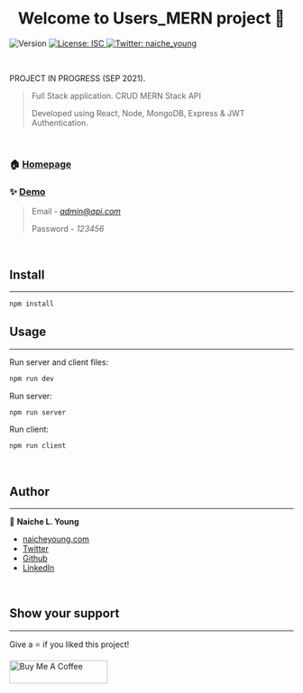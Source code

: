 <h1 align="center">Welcome to Users_MERN project 👋</h1>
<p>
  <img alt="Version" src="https://img.shields.io/badge/version-2.0.0-blue.svg?cacheSeconds=2592000" />
  <a href="#" target="_blank">
    <img alt="License: ISC" src="https://img.shields.io/badge/License-ISC-yellow.svg" />
  </a>
  <a href="https://twitter.com/naiche_young" target="_blank">
    <img alt="Twitter: naiche_young" src="https://img.shields.io/twitter/follow/naiche_young.svg?style=social" />
  </a>
</p>

<br/>

PROJECT IN PROGRESS (SEP 2021).

> Full Stack application. CRUD MERN Stack API
>
> Developed using React, Node, MongoDB, Express & JWT Authentication.


<br/>

### 🏠 [Homepage](https://clientscrud.herokuapp.com/)

### ✨ [Demo](https://clientscrud.herokuapp.com/)

> Email -  *admin@api.com*
>
> Password - *123456*

<br/>

## Install

---

```sh
npm install
```

## Usage

---

Run server and client files:

```sh
npm run dev
```

Run server:

```sh
npm run server
```

Run client:

```sh
npm run client
```

<br/>

## Author

---

👤 **Naiche L. Young**

* [naicheyoung.com](https://naicheyoung.com)
* [Twitter](https://twitter.com/naiche_young)
* [Github](https://github.com/nai-young)
* [LinkedIn](https://linkedin.com/in/naiyoung)

<br/>

## Show your support

---

Give a ⭐️ if you liked this project!

<a href="https://www.buymeacoffee.com/naiyoung" target="_blank"><img src="https://www.buymeacoffee.com/assets/img/custom_images/orange_img.png" alt="Buy Me A Coffee" style="height: 41px !important;width: 174px !important;" ></a>
